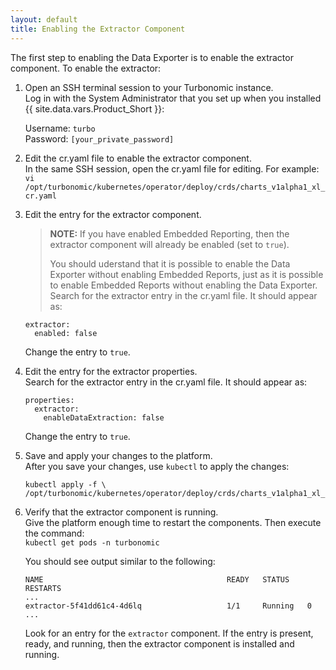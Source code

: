 ```yaml
---
layout: default
title: Enabling the Extractor Component
---
```


The first step to enabling the Data Exporter is to enable the extractor component. To enable the extractor:

1. Open an SSH terminal session to your Turbonomic instance.  
   Log in with the System Administrator that you set up when you installed {{ site.data.vars.Product_Short }}:

    Username: `turbo`  
    Password: `[your_private_password]`

2. Edit the cr.yaml file to enable the extractor component.  
   In the same SSH session, open the cr.yaml file for editing. For example:  
   `vi /opt/turbonomic/kubernetes/operator/deploy/crds/charts_v1alpha1_xl_cr.yaml`
   
3. Edit the entry for the extractor component.
   
    > **NOTE:** If you have enabled Embedded Reporting, then the extractor component will 
    > already be enabled (set to `true`). 
    > 
    > You should uderstand that it is possible to enable the Data Exporter without enabling 
    > Embedded Reports, just as it is possible to enable Embedded Reports without enabling 
    > the Data Exporter.  
    Search for the extractor entry in the cr.yaml file. It should appear as:  
    ```
    extractor:
      enabled: false
    ```  
    Change the entry to `true`.
4. Edit the entry for the extractor properties.  
   Search for the extractor entry in the cr.yaml file. It should appear as:  
    ```
    properties:
      extractor:
        enableDataExtraction: false
    ```    
    Change the entry to `true`.
5. Save and apply your changes to the platform.  
   After you save your changes, use `kubectl` to apply the changes:  
   ```
   kubectl apply -f \
   /opt/turbonomic/kubernetes/operator/deploy/crds/charts_v1alpha1_xl_cr.yaml  
   ```
      
7. Verify that the extractor component is running.  
   Give the platform enough time to restart the components. Then execute the command:  
   `kubectl get pods -n turbonomic`  
   
   You should see output similar to the following:  
   ```
   NAME                                         READY   STATUS    RESTARTS 
   ...
   extractor-5f41dd61c4-4d6lq                   1/1     Running   0   
   ...
   ```  
   Look for an entry for the `extractor` component. If the entry is present, ready, and running, then the 
   extractor component is installed and running.
   



